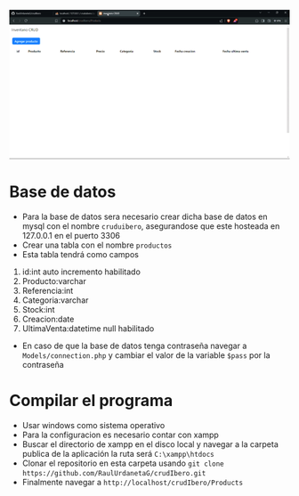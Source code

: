 ![final app gif](./finalApp.gif)

# Base de datos
* Para la base de datos sera necesario crear dicha base de datos en mysql con el nombre `cruduibero`, asegurandose que este hosteada en 127.0.0.1 en el puerto 3306
* Crear una tabla con el nombre `productos`
* Esta tabla tendrá como campos 
1. id:int auto incremento habilitado
2. Producto:varchar 
3. Referencia:int
4. Categoria:varchar
5. Stock:int
6. Creacion:date
7. UltimaVenta:datetime null habilitado

* En caso de que la base de datos tenga contraseña navegar a `Models/connection.php` y cambiar el valor de la variable `$pass` por la contraseña

# Compilar el programa
* Usar windows como sistema operativo
* Para la configuracion es necesario contar con xampp
* Buscar el directorio de xampp en el disco local y navegar a la carpeta publica de la aplicación la ruta será `C:\xampp\htdocs`
* Clonar el repositorio en esta carpeta usando  `git clone https://github.com/RaulUrdanetaG/crudIbero.git`
* Finalmente navegar a `http://localhost/crudIbero/Products`